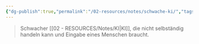 ```yaml
---
{"dg-publish":true,"permalink":"/02-resources/notes/schwache-ki/","tags":["ausbildung/gfn/ap1/vorbereitung","informatik/AI"],"noteIcon":"","updated":"2025-10-29T12:59:09.994+01:00"}
---
```


>Schwacher [[02 - RESOURCES/Notes/KI\|KI]], die nicht selbständig handeln kann und Eingabe eines Menschen braucht.